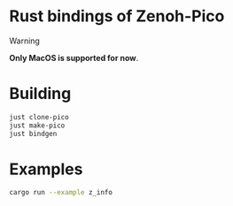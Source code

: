 # Rust bindings of Zenoh-Pico

> [!WARNING]
> **Only MacOS is supported for now**.

# Building

```bash
just clone-pico
just make-pico
just bindgen
```

# Examples

```bash
cargo run --example z_info
```

